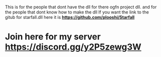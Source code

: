 This is for the people that dont have the dll for there ogfn project dll.
and for the people that dont know how to make the dll
If you want the link to the gitub for starfall.dll here it is **https://github.com/plooshi/Starfall**
# Join here for my server https://discord.gg/y2P5zewg3W

